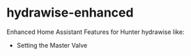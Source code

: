 # hydrawise-enhanced
Enhanced Home Assistant Features for Hunter hydrawise like:
* Setting the Master Valve 
